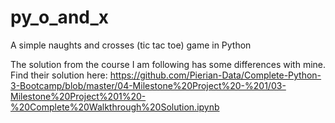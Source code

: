 # py_o_and_x
A simple naughts and crosses (tic tac toe) game in Python

The solution from the course I am following has some differences with mine. 
Find their solution here: https://github.com/Pierian-Data/Complete-Python-3-Bootcamp/blob/master/04-Milestone%20Project%20-%201/03-Milestone%20Project%201%20-%20Complete%20Walkthrough%20Solution.ipynb
